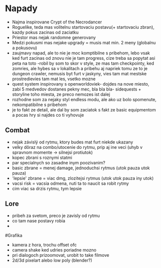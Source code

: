 # Napady
- Najma inspirovane Crypt of the Necrodancer
- Roguelike, teda mas volitelnu startovaciu postavu(+ startovaciu zbran), kazdy pokus zacinas od zaciatku
- Priestor mas nejak randomne generovany
- Medzi pokusmi mas nejake upgrady = musis mat min. 2 meny (globalnu a pokusovu)
- zaujmavy napad, ale to nie je moc komptibilne s pribehom, lebo vsak ked furt zacinas od znovu nie je tam progress, cize treba sa popytat asi peta na toto
-robil by som to skor v style, ze mas tam checkpointy, ked zomries, ale hybes sa v lokalitach a pribehu aj napriek tomu ze to je dungeon crawler, nemusis byt furt v jaskyny, vies tam mat mestske prostredievies tam mat les, vsetko mozne
- quest system inspirovany s openworldoviek- dojdes na nove miesto, zabi 5 medvedov dostanes pekny mec, bla bla bla- sidequests + storyline toho miesta, ze preco nemozes ist dalej
- rozhodne som za nejaky styl endless modu, ale ako uz bolo spomenute, nekompatibilne s pribehom
- je to fakt ze detail, ale dal by som zaciatok s fakt ze basic equipmentom a pocas hry si najdes co ti vyhovuje


## Combat
- nejak závislý od rytmu, ktory budes mat furt niekde ukazany
- velky dôraz na combo/utocenie do rytmu, prip aj ine veci (uhyb v spravnom momente → silnejsi protiutok)
- kopec zbrani s roznymi statmi
- par specialnych so zasadne inym poozivanim?
- basic zbrane = menej damage, jednoduchsi rytmus (utok pauza utok pauza)
- 'lepsie' zbrane = viac dmg, zlozitejsi rytmus (utok utok pauza iny utok)
- vacsi risk = vacsia odmena, nuti ta to naucit sa robit rytmy
- cim viac sa drzis rytmu, tym lepsie

## Lore
- pribeh za svetom, preco je zavisly od rytmu
- co tam nase postavy robia
- 

#Grafika
- kamera z hora, trochu offset ofc
- camera shake ked udries poriadne mozno
- pri dialogoch prizoomovat, urobit to take filmove
- 2d/3d pixelart alebo low poly (blender?)
